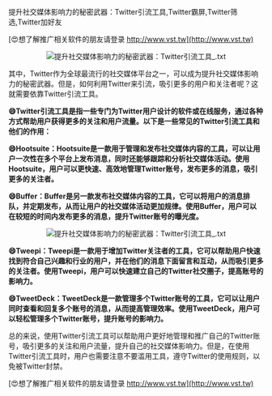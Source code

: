 提升社交媒体影响力的秘密武器：Twitter引流工具,Twitter霸屏,Twitter筛选,Twitter加好友

[😍想了解推广相关软件的朋友请登录 http://www.vst.tw](http://www.vst.tw)

 <center><img src="https://vst.tw/MP4/tuiguang/png/0.png" alt="提升社交媒体影响力的秘密武器：Twitter引流工具_.txt"></center>

其中，Twitter作为全球最流行的社交媒体平台之一，可以成为提升社交媒体影响力的秘密武器。但是，如何利用Twitter来引流，吸引更多的用户和关注者呢？这就需要依靠Twitter引流工具。

**😄Twitter引流工具是指一些专门为Twitter用户设计的软件或在线服务，通过各种方式帮助用户获得更多的关注和用户流量。以下是一些常见的Twitter引流工具和他们的作用：**

**😄Hootsuite：Hootsuite是一款用于管理和发布社交媒体内容的工具，可以让用户一次性在多个平台上发布消息，同时还能够跟踪和分析社交媒体活动。使用Hootsuite，用户可以更快速、高效地管理Twitter账号，发布更多的消息，吸引更多的关注者。**

**😄Buffer：Buffer是另一款发布社交媒体内容的工具，它可以将用户的消息排队，并定期发布，从而让用户的社交媒体活动更加规律。使用Buffer，用户可以在较短的时间内发布更多的消息，提升Twitter账号的曝光度。**

 <center><img src="https://vst.tw/MP4/tuiguang/png/2.png" alt="提升社交媒体影响力的秘密武器：Twitter引流工具_.txt"></center>

**😄Tweepi：Tweepi是一款用于增加Twitter关注者的工具，它可以帮助用户快速找到符合自己兴趣和行业的用户，并在他们的消息下面留言和互动，从而吸引更多的关注者。使用Tweepi，用户可以快速建立自己的Twitter社交圈子，提高账号的影响力。**

**😄TweetDeck：TweetDeck是一款管理多个Twitter账号的工具，它可以让用户同时查看和回复多个账号的消息，从而提高管理效率。使用TweetDeck，用户可以轻松管理多个Twitter账号，提升账号的影响力。**

总的来说，使用Twitter引流工具可以帮助用户更好地管理和推广自己的Twitter账号，吸引更多的关注和用户流量，提升自己的社交媒体影响力。但是，在使用Twitter引流工具时，用户也需要注意不要滥用工具，遵守Twitter的使用规则，以免被Twitter封禁。

[😍想了解推广相关软件的朋友请登录 http://www.vst.tw](http://www.vst.tw)



